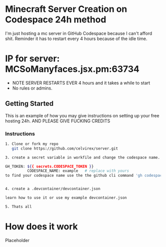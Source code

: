 # Minecraft Server Creation on Codespace 24h method
I'm just hosting a mc server in GitHub Codespace because I can't afford shit. Reminder it has to restart every 4 hours because of the idle time.
# IP for server: MCSoManyfaces.jsx.pm:63734
- NOTE SERVER RESTARTS EVER 4 hours  and it takes a while to start 
- No rules or admins.

<!-- GETTING STARTED -->
## Getting Started

This is an example of how you may give instructions on setting up your free hosting 24h. AND PLEASE GIVE FUCKING CREDITS

### Instructions
```sh
1. Clone or fork my repo
   git clone https://github.com/celvirex/server.git

3. create a secret variable in workfile and change the codespace name.

GH_TOKEN: ${{ secrets.CODESPACE_TOKEN }}
          CODESPACE_NAME: example   # replace with yours
to find your codespace name use the the github cli command 'gh codespace list' to list the codespace name


4. create a .devcontainer/devcontainer.json

learn how to use it or use my example devcontainer.json

5. Thats all
```

# How does it work
Placeholder 
